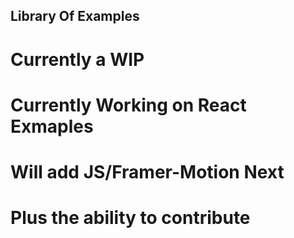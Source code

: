 ## Library Of Examples

# Currently a WIP

# Currently Working on React Exmaples 

# Will add JS/Framer-Motion Next

# Plus the ability to contribute

